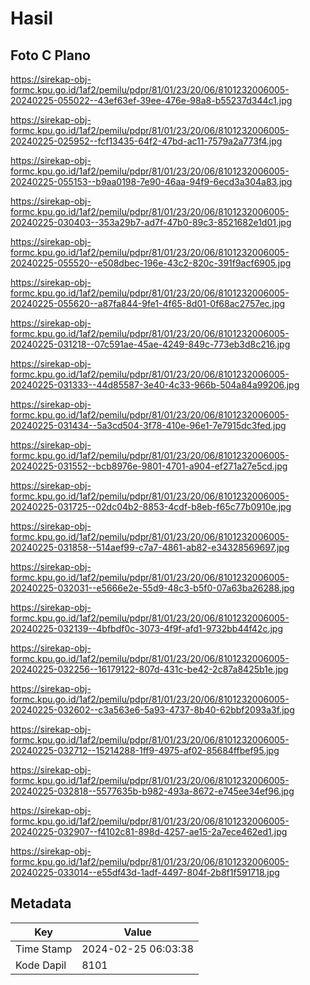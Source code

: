 # Hasil

## Foto C Plano

https://sirekap-obj-formc.kpu.go.id/1af2/pemilu/pdpr/81/01/23/20/06/8101232006005-20240225-055022--43ef63ef-39ee-476e-98a8-b55237d344c1.jpg

https://sirekap-obj-formc.kpu.go.id/1af2/pemilu/pdpr/81/01/23/20/06/8101232006005-20240225-025952--fcf13435-64f2-47bd-ac11-7579a2a773f4.jpg

https://sirekap-obj-formc.kpu.go.id/1af2/pemilu/pdpr/81/01/23/20/06/8101232006005-20240225-055153--b9aa0198-7e90-46aa-94f9-6ecd3a304a83.jpg

https://sirekap-obj-formc.kpu.go.id/1af2/pemilu/pdpr/81/01/23/20/06/8101232006005-20240225-030403--353a29b7-ad7f-47b0-89c3-8521682e1d01.jpg

https://sirekap-obj-formc.kpu.go.id/1af2/pemilu/pdpr/81/01/23/20/06/8101232006005-20240225-055520--e508dbec-196e-43c2-820c-391f9acf6905.jpg

https://sirekap-obj-formc.kpu.go.id/1af2/pemilu/pdpr/81/01/23/20/06/8101232006005-20240225-055620--a87fa844-9fe1-4f65-8d01-0f68ac2757ec.jpg

https://sirekap-obj-formc.kpu.go.id/1af2/pemilu/pdpr/81/01/23/20/06/8101232006005-20240225-031218--07c591ae-45ae-4249-849c-773eb3d8c216.jpg

https://sirekap-obj-formc.kpu.go.id/1af2/pemilu/pdpr/81/01/23/20/06/8101232006005-20240225-031333--44d85587-3e40-4c33-966b-504a84a99206.jpg

https://sirekap-obj-formc.kpu.go.id/1af2/pemilu/pdpr/81/01/23/20/06/8101232006005-20240225-031434--5a3cd504-3f78-410e-96e1-7e7915dc3fed.jpg

https://sirekap-obj-formc.kpu.go.id/1af2/pemilu/pdpr/81/01/23/20/06/8101232006005-20240225-031552--bcb8976e-9801-4701-a904-ef271a27e5cd.jpg

https://sirekap-obj-formc.kpu.go.id/1af2/pemilu/pdpr/81/01/23/20/06/8101232006005-20240225-031725--02dc04b2-8853-4cdf-b8eb-f65c77b0910e.jpg

https://sirekap-obj-formc.kpu.go.id/1af2/pemilu/pdpr/81/01/23/20/06/8101232006005-20240225-031858--514aef99-c7a7-4861-ab82-e34328569697.jpg

https://sirekap-obj-formc.kpu.go.id/1af2/pemilu/pdpr/81/01/23/20/06/8101232006005-20240225-032031--e5666e2e-55d9-48c3-b5f0-07a63ba26288.jpg

https://sirekap-obj-formc.kpu.go.id/1af2/pemilu/pdpr/81/01/23/20/06/8101232006005-20240225-032139--4bfbdf0c-3073-4f9f-afd1-9732bb44f42c.jpg

https://sirekap-obj-formc.kpu.go.id/1af2/pemilu/pdpr/81/01/23/20/06/8101232006005-20240225-032256--16179122-807d-431c-be42-2c87a8425b1e.jpg

https://sirekap-obj-formc.kpu.go.id/1af2/pemilu/pdpr/81/01/23/20/06/8101232006005-20240225-032602--c3a563e6-5a93-4737-8b40-62bbf2093a3f.jpg

https://sirekap-obj-formc.kpu.go.id/1af2/pemilu/pdpr/81/01/23/20/06/8101232006005-20240225-032712--15214288-1ff9-4975-af02-85684ffbef95.jpg

https://sirekap-obj-formc.kpu.go.id/1af2/pemilu/pdpr/81/01/23/20/06/8101232006005-20240225-032818--5577635b-b982-493a-8672-e745ee34ef96.jpg

https://sirekap-obj-formc.kpu.go.id/1af2/pemilu/pdpr/81/01/23/20/06/8101232006005-20240225-032907--f4102c81-898d-4257-ae15-2a7ece462ed1.jpg

https://sirekap-obj-formc.kpu.go.id/1af2/pemilu/pdpr/81/01/23/20/06/8101232006005-20240225-033014--e55df43d-1adf-4497-804f-2b8f1f591718.jpg


## Metadata

| Key        | Value               |
| ---------- | ------------------- |
| Time Stamp | 2024-02-25 06:03:38 |
| Kode Dapil | 8101                |



